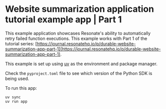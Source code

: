 # Website summarization application tutorial example app | Part 1

This example application showcases Resonate's ability to automatically retry failed function executions. This example works with Part 1 of the tutorial series: [https://journal.resonatehq.io/p/durable-website-summarization-app-part-1](https://journal.resonatehq.io/p/durable-website-summarization-app-part-1).

This example is set up using [uv](https://docs.astral.sh/uv/) as the environment and package manager.

Check the `pyproject.toml` file to see which version of the Python SDK is being used.

To run this app:

```shell
uv sync
uv run app
```
